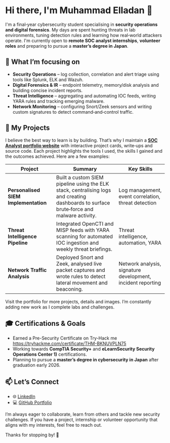 <!-- GitHub profile README for MaesterLaiden -->

# Hi there, I'm Muhammad Elladan 👋

I'm a final‑year cybersecurity student specialising in **security operations and digital forensics**.  My days are spent hunting threats in lab environments, tuning detection rules and learning how real‑world attackers operate.  I'm currently open to **remote SOC analyst internships**, **volunteer roles** and preparing to pursue a **master’s degree in Japan**.

## 🧭 What I’m focusing on

- **Security Operations** – log collection, correlation and alert triage using tools like Splunk, ELK and Wazuh.
- **Digital Forensics & IR** – endpoint telemetry, memory/disk analysis and building concise incident reports.
- **Threat Intelligence** – aggregating and automating IOC feeds, writing YARA rules and tracking emerging malware.
- **Network Monitoring** – configuring Snort/Zeek sensors and writing custom signatures to detect command‑and‑control traffic.

## 🔨 My Projects

I believe the best way to learn is by building.  That’s why I maintain a **[SOC Analyst portfolio website](https://maesterlaiden.github.io/soc-analyst-portfolio/)** with interactive project cards, write‑ups and source code.  Each project highlights the tools I used, the skills I gained and the outcomes achieved.  Here are a few examples:

| Project | Summary | Key Skills |
| --- | --- | --- |
| **Personalised SIEM Implementation** | Built a custom SIEM pipeline using the ELK stack, centralising logs and creating dashboards to surface brute‑force and malware activity. | Log management, event correlation, threat detection |
| **Threat Intelligence Pipeline** | Integrated OpenCTI and MISP feeds with YARA scanning for automated IOC ingestion and weekly threat briefings. | Threat intelligence, automation, YARA |
| **Network Traffic Analysis** | Deployed Snort and Zeek, analysed live packet captures and wrote rules to detect lateral movement and beaconing. | Network analysis, signature development, incident reporting |

Visit the portfolio for more projects, details and images.  I’m constantly adding new work as I complete labs and challenges.

## 🎓 Certifications & Goals

- Earned a Pre-Security Certificate on Try-Hack me https://tryhackme.com/certificate/THM-BKNUVPLN75
- Working towards **CompTIA Security+** and **eLearnSecurity Security Operations Center 1)** certifications.
- Planning to pursue a **master’s degree in cybersecurity in Japan** after graduation early 2026.

## 📫 Let’s Connect

- 🌐 [LinkedIn](https://www.linkedin.com/in/muhammadelladan)
- 💻 [GitHub Portfolio](https://maesterlaiden.github.io/soc-analyst-portfolio/)

I’m always eager to collaborate, learn from others and tackle new security challenges.  If you have a project, internship or volunteer opportunity that aligns with my interests, feel free to reach out.

Thanks for stopping by! 🙌
